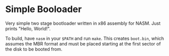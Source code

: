 # Simple Booloader
Very simple two stage bootloader written in x86 assembly for NASM. Just prints "Hello,
World!".

To build, have `nasm` in your `$PATH` and run `make`. This creates `boot.bin`, which assumes
the MBR format and must be placed starting at the first sector of the disk to be booted from.
